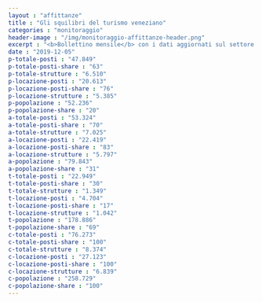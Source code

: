 ```yaml
---
layout : "affittanze"
title : "Gli squilibri del turismo veneziano"
categories : "monitoraggio"
header-image : "/img/monitoraggio-affittanze-header.png"
excerpt : "<b>Bollettino mensile</b> con i dati aggiornati sul settore ricettivo alberghiero ed extra-alberghiero. confrontati con quelli sulla popolazione. Scopri. attraverso grafici e mappe interattive. le dinamiche di squilibrio che sottraggono abitazioni residenziali in favore del settore turistico."
date : "2019-12-05"
p-totale-posti : "47.849"
p-totale-posti-share : "63"
p-totale-strutture : "6.510"
p-locazione-posti : "20.613"
p-locazione-posti-share : "76"
p-locazione-strutture : "5.385"
p-popolazione : "52.236"
p-popolazione-share : "20"
a-totale-posti : "53.324"
a-totale-posti-share : "70"
a-totale-strutture : "7.025"
a-locazione-posti : "22.419"
a-locazione-posti-share : "83"
a-locazione-strutture : "5.797"
a-popolazione : "79.843"
a-popolazione-share : "31"
t-totale-posti : "22.949"
t-totale-posti-share : "30"
t-totale-strutture : "1.349"
t-locazione-posti : "4.704"
t-locazione-posti-share : "17"
t-locazione-strutture : "1.042"
t-popolazione : "178.886"
t-popolazione-share : "69"
c-totale-posti : "76.273"
c-totale-posti-share : "100"
c-totale-strutture : "8.374"
c-locazione-posti : "27.123"
c-locazione-posti-share : "100"
c-locazione-strutture : "6.839"
c-popolazione : "258.729"
c-popolazione-share : "100"
---
```


